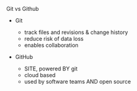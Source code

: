 Git vs Github

- Git 
  - track files and revisions & change history
  - reduce risk of data loss
  - enables collaboration

- GitHub
  - SITE, powered BY git
  - cloud based
  - used by software teams AND open source 